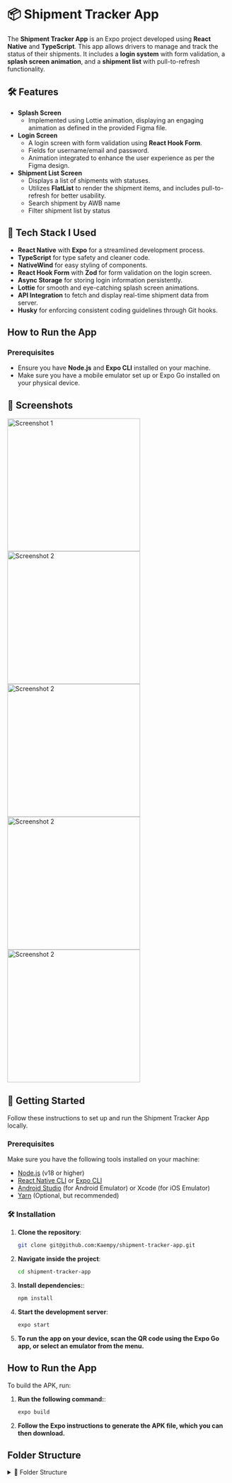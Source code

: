 # 📦 Shipment Tracker App

The **Shipment Tracker App** is an Expo project developed using **React Native** and **TypeScript**. This app allows drivers to manage and track the status of their shipments. It includes a **login system** with form validation, a **splash screen animation**, and a **shipment list** with pull-to-refresh functionality.

## 🛠 Features

- **Splash Screen**
  - Implemented using Lottie animation, displaying an engaging animation as defined in the provided Figma file.
- **Login Screen**
  - A login screen with form validation using **React Hook Form**.
  - Fields for username/email and password.
  - Animation integrated to enhance the user experience as per the Figma design.
- **Shipment List Screen**
  - Displays a list of shipments with statuses.
  - Utilizes **FlatList** to render the shipment items, and includes pull-to-refresh for better usability.
  - Search shipment by AWB name
  - Filter shipment list by status

## 🧰 **Tech Stack I Used**

- **React Native** with **Expo** for a streamlined development process.
- **TypeScript** for type safety and cleaner code.
- **NativeWind** for easy styling of components.
- **React Hook Form** with **Zod** for form validation on the login screen.
- **Async Storage** for storing login information persistently.
- **Lottie** for smooth and eye-catching splash screen animations.
- **API Integration** to fetch and display real-time shipment data from server.
- **Husky** for enforcing consistent coding guidelines through Git hooks.

## **How to Run the App**

### **Prerequisites**

- Ensure you have **Node.js** and **Expo CLI** installed on your machine.
- Make sure you have a mobile emulator set up or Expo Go installed on your physical device.

## 📱 Screenshots

<img src="./assets/previews/Screenshot 2024-09-20 at 11.42.00 PM.png" alt="Screenshot 1" height="300" />
<img src="./assets/previews/Screenshot 2024-09-21 at 4.47.29 PM.png" alt="Screenshot 2" height="300" />
<img src="./assets/previews/Screenshot 2024-09-21 at 4.48.15 PM.png" alt="Screenshot 2" height="300" />
<img src="./assets/previews/Screenshot 2024-09-21 at 4.58.38 PM.png" alt="Screenshot 2" height="300" />
<img src="./assets/previews/Screenshot 2024-09-21 at 5.26.57 PM.png" alt="Screenshot 2" height="300" />

## 🚀 Getting Started

Follow these instructions to set up and run the Shipment Tracker App locally.

### Prerequisites

Make sure you have the following tools installed on your machine:

- [Node.js](https://nodejs.org/en/) (v18 or higher)
- [React Native CLI](https://reactnative.dev/docs/environment-setup) or [Expo CLI](https://expo.dev/)
- [Android Studio](https://developer.android.com/studio) (for Android Emulator) or Xcode (for iOS Emulator)
- [Yarn](https://yarnpkg.com/) (Optional, but recommended)

### 🛠 Installation

1. **Clone the repository**:

   ```bash
   git clone git@github.com:Kaempy/shipment-tracker-app.git
   ```

2. **Navigate inside the project**:

   ```bash
   cd shipment-tracker-app
   ```

3. **Install dependencies:**:

   ```bash
   npm install
   ```

4. **Start the development server**:

   ```bash
   expo start
   ```

5. **To run the app on your device, scan the QR code using the Expo Go app, or select an emulator from the menu.**

## **How to Run the App**

To build the APK, run:

1. **Run the following command:**:

   ```bash
   expo build
   ```

2. **Follow the Expo instructions to generate the APK file, which you can then download.**

## **Folder Structure**

<details>
  <summary>📂 Folder Structure</summary>

```bash
├── assets/         # All images and Lottie animation files
├── src/            # Source code for all files and components
│   ├── app/        # App configurations and main setup
│   ├── components/ # Reusable components (e.g., Login, Splash, Shipment List)
│   ├── context/    # React context files
│   ├── lib/        # Helper libraries
│   ├── types/      # TypeScript types
│   ├── validation/ # Form validation rules
├── utils/          # Utility functions and helpers
├── README.md       # App documentation
└── package.json    # Dependencies and project metadata
```
